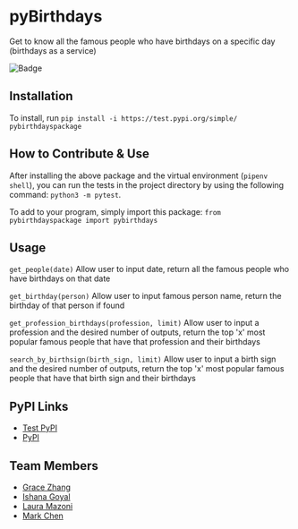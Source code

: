 
# pyBirthdays

Get to know all the famous people who have birthdays on a specific day (birthdays as a service)

![Badge](https://github.com/software-students-fall2022/python-package-exercise-project-3-team-15/actions/workflows/build.yaml/badge.svg)

## Installation

To install, run `pip install -i https://test.pypi.org/simple/ pybirthdayspackage`

## How to Contribute & Use

After installing the above package and the virtual environment (`pipenv shell`), you can run the tests in the project directory by using the following command: `python3 -m pytest`.

To add to your program, simply import this package: `from pybirthdayspackage import pybirthdays`

## Usage

`get_people(date)` Allow user to input date, return all the famous people who have birthdays on that date

`get_birthday(person)` Allow user to input famous person name, return the birthday of that person if found

`get_profession_birthdays(profession, limit)` Allow user to input a profession and the desired number of outputs, return the top 'x' most popular famous people that have that profession and their birthdays

`search_by_birthsign(birth_sign, limit)` Allow user to input a birth sign and the desired number of outputs, return the top 'x' most popular famous people that have that birth sign and their birthdays

## PyPI Links

- [Test PyPI](https://test.pypi.org/project/pybirthdayspackage/)
- [PyPI](https://pypi.org/project/pybirthdayspackage/1.0.2/)

## Team Members

- [Grace Zhang](https://github.com/gracezhang89)
- [Ishana Goyal](https://github.com/ishana-goyal)
- [Laura Mazoni](https://github.com/qlaueen)
- [Mark Chen](https://github.com/markizenlee)
